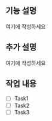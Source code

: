 <!-- 🔥 다음 양식으로 제목을 작성해주세요 : OO 구현 -->
<!-- "여기에 작성하세요" 는 지우고 작성하세요 🙏🏻 -->

## 기능 설명
<!-- 추가하는 기능에 대한 간략한 설명을 적어주세요 -->
여기에 작성하세요

## 추가 설명
<!-- 데이터 전송 시 data 값을 제대로 반환하는 지 확인 -->
여기에 작성하세요

## 작업 내용
<!-- 기능 구현을 위해 해야 할 일들을 세세하게 작성합니다. -->
- [ ] Task1
- [ ] Task2
- [ ] Task3